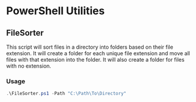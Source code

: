 # PowerShell Utilities
## FileSorter
This script will sort files in a directory into folders based on their file extension. It will create a folder for each unique file extension and move all files with that extension into the folder. It will also create a folder for files with no extension.

### Usage
```powershell
.\FileSorter.ps1 -Path "C:\Path\To\Directory"
```